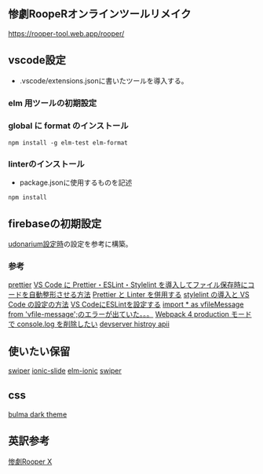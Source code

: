 ## 惨劇RoopeRオンラインツールリメイク
https://rooper-tool.web.app/rooper/
## vscode設定
* .vscode/extensions.jsonに書いたツールを導入する。
### elm 用ツールの初期設定

### global に format のインストール

```console
npm install -g elm-test elm-format
```

### linterのインストール
* package.jsonに使用するものを記述

```
npm install
```
## firebaseの初期設定

[udonarium設定時](https://qiita.com/hibohiboo/items/8375c9cd075da1f94d58)の設定を参考に構築。

### 参考

[prettier](https://satoyan419.com/prettier/)
[VS Code に Prettier・ESLint・Stylelint を導入してファイル保存時にコードを自動整形させる方法](https://wemo.tech/3307)
[Prettier と Linter を併用する](https://qiita.com/sigwyg/items/ebb21ef70550cee7a163#note-eslint%E3%81%A8%E4%BD%B5%E7%94%A8%E3%81%99%E3%82%8B%E5%A0%B4%E5%90%88)
[stylelint の導入と VS Code の設定の方法](https://qiita.com/y-w/items/bd7f11013fe34b69f0df)
[VS CodeにESLintを設定する](https://qiita.com/Mount/items/5f8196b891444575b7db)
[ import * as vfileMessage from 'vfile-message';のエラーが出ていた。。。](https://github.com/vmware/clarity/issues/4012)
[Webpack 4 production モードで console.log を削除したい](https://chaika.hatenablog.com/entry/2019/02/01/083000)
[devserver histroy apii](https://webpack.js.org/configuration/dev-server/#devserverhistoryapifallback)

## 使いたい保留
[swiper](https://swiperjs.com/api/)
[ionic-slide](https://ionicframework.com/jp/docs/api/slides)
[elm-ionic](https://github.com/calmery/elm-ionic-example/blob/master/src/index.html)
[swiper](https://qiita.com/SatoshiAoki0419/items/a5ebcb68d82411ccb3ce)

## css
[bulma dark theme](https://jenil.github.io/bulmaswatch/darkly/)

## 英訳参考

[惨劇Rooper X](https://w.atwiki.jp/rooper/pages/92.html)
